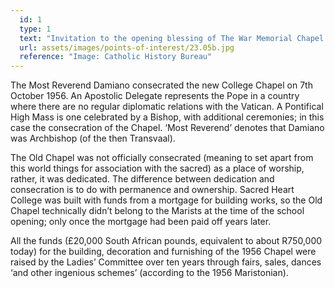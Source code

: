 ```yaml
---
  id: 1
  type: 1
  text: "Invitation to the opening blessing of The War Memorial Chapel of the Assumption of Our Lady and Blessed Marcellin Champagnat and Pontifical High Mass in 1956."
  url: assets/images/points-of-interest/23.05b.jpg
  reference: "Image: Catholic History Bureau"
---
```

The Most Reverend Damiano consecrated the new College Chapel on 7th October 1956. An Apostolic Delegate represents the Pope in a country where there are no regular diplomatic relations with the Vatican. A Pontifical High Mass is one celebrated by a Bishop, with additional ceremonies; in this case the consecration of the Chapel. ‘Most Reverend’ denotes that Damiano was Archbishop (of the then Transvaal). 

The Old Chapel was not officially consecrated (meaning to set apart from this world things for association with the sacred) as a place of worship, rather, it was dedicated. The difference between dedication and consecration is to do with permanence and ownership. Sacred Heart College was built with funds from a mortgage for building works, so the Old Chapel technically didn’t belong to the Marists at the time of the school opening; only once the mortgage had been paid off years later. 

All the funds (£20,000 South African pounds, equivalent to about R750,000 today) for the building, decoration and furnishing of the 1956 Chapel were raised by the Ladies’ Committee over ten years through fairs, sales, dances ‘and other ingenious schemes’ (according to the 1956 Maristonian). 